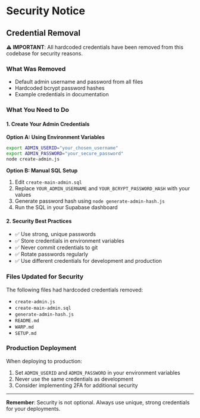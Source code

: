 # Security Notice

## Credential Removal

**⚠️ IMPORTANT**: All hardcoded credentials have been removed from this codebase for security reasons.

### What Was Removed
- Default admin username and password from all files
- Hardcoded bcrypt password hashes
- Example credentials in documentation

### What You Need to Do

#### 1. Create Your Admin Credentials

**Option A: Using Environment Variables**
```bash
export ADMIN_USERID="your_chosen_username"
export ADMIN_PASSWORD="your_secure_password"
node create-admin.js
```

**Option B: Manual SQL Setup**
1. Edit `create-main-admin.sql`
2. Replace `YOUR_ADMIN_USERNAME` and `YOUR_BCRYPT_PASSWORD_HASH` with your values
3. Generate password hash using `node generate-admin-hash.js`
4. Run the SQL in your Supabase dashboard

#### 2. Security Best Practices

- ✅ Use strong, unique passwords
- ✅ Store credentials in environment variables
- ✅ Never commit credentials to git
- ✅ Rotate passwords regularly
- ✅ Use different credentials for development and production

### Files Updated for Security

The following files had hardcoded credentials removed:
- `create-admin.js`
- `create-main-admin.sql`
- `generate-admin-hash.js`
- `README.md`
- `WARP.md`
- `SETUP.md`

### Production Deployment

When deploying to production:
1. Set `ADMIN_USERID` and `ADMIN_PASSWORD` in your environment variables
2. Never use the same credentials as development
3. Consider implementing 2FA for additional security

---

**Remember**: Security is not optional. Always use unique, strong credentials for your deployments.
